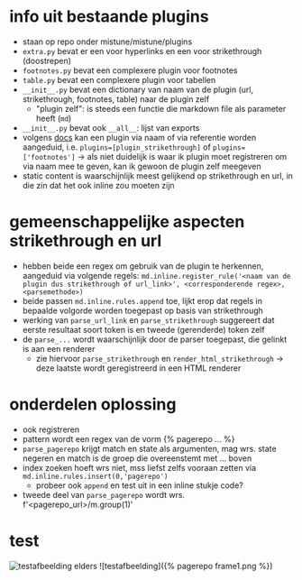 # info uit bestaande plugins

* staan op repo onder mistune/mistune/plugins
* `extra.py` bevat er een voor hyperlinks en een voor strikethrough (doostrepen)
* `footnotes.py` bevat een complexere plugin voor footnotes
* `table.py` bevat een complexere plugin voor tabellen
* `__init__.py` bevat een dictionary van naam van de plugin (url, strikethrough, footnotes, table) naar de plugin zelf
  * "plugin zelf": is steeds een functie die markdown file als parameter heeft (`md`)
* `__init__.py` bevat ook `__all__`: lijst van exports
* volgens [docs](https://mistune.readthedocs.io/en/latest/plugins.html) kan een plugin via naam of via referentie worden aangeduid, i.e. `plugins=[plugin_strikethrough]` of `plugins=['footnotes']` → als niet duidelijk is waar ik plugin moet registreren om via naam mee te geven, kan ik gewoon de plugin zelf meegeven
* static content is waarschijnlijk meest gelijkend op strikethrough en url, in die zin dat het ook inline zou moeten zijn

# gemeenschappelijke aspecten strikethrough en url

* hebben beide een regex om gebruik van de plugin te herkennen, aangeduid via volgende regels: `md.inline.register_rule('<naam van de plugin dus strikethrough of url_link>', <corresponderende regex>, <parsemethode>)`
* beide passen `md.inline.rules.append` toe, lijkt erop dat regels in bepaalde volgorde worden toegepast op basis van strikethrough
* werking van `parse_url_link` en `parse_strikethrough` suggereert dat eerste resultaat soort token is en tweede (gerenderde) token zelf
* de `parse_...` wordt waarschijnlijk door de parser toegepast, die gelinkt is aan een renderer
  * zie hiervoor `parse_strikethrough` en `render_html_strikethrough` → deze laatste wordt geregistreerd in een HTML renderer

# onderdelen oplossing

* ook registreren
* pattern wordt een regex van de vorm {% pagerepo ... %}
* `parse_pagerepo` krijgt match en state als argumenten, mag wrs. state negeren en match is de groep die overeenstemt met ... boven
* index zoeken hoeft wrs niet, mss liefst zelfs vooraan zetten via `md.inline.rules.insert(0,'pagerepo')`
  * probeer ook `append` en test uit in een inline stukje code?
* tweede deel van `parse_pagerepo` wordt wrs. f'<pagerepo_url>/m.group(1)'

# test

![testafbeelding elders](https://creativecommons.nl/wp-content/uploads/2019/08/heart.black_-300x300.png)
![testafbeelding]({% pagerepo frame1.png %})
